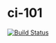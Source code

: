 # ci-101
[![Build Status](https://travis-ci.com/umluizlima/ci-101.svg?branch=travis)](https://travis-ci.com/umluizlima/ci-101)
